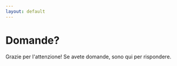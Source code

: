 ```yaml
---
layout: default
---
```


# Domande?

Grazie per l'attenzione! Se avete domande, sono qui per rispondere.